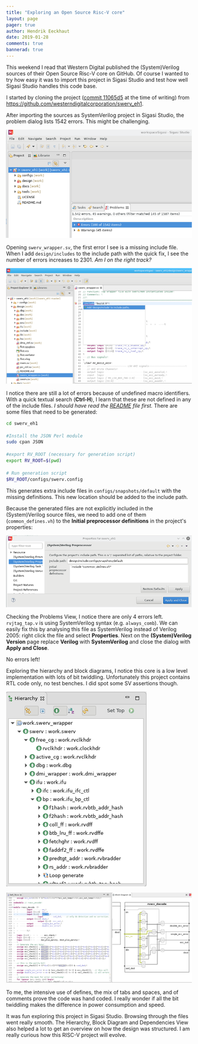 ```yaml
---
title: "Exploring an Open Source Risc-V core"
layout: page
pager: true
author: Hendrik Eeckhaut
date: 2019-01-28
comments: true
bannerad: true
---
```


This weekend I read that Western Digital published the (System)Verilog sources of their Open Source Risc-V core on GitHub. Of course I wanted to try how easy it was to import this project in Sigasi Studio and test how well Sigasi Studio handles this code base.

I started by cloning the project ([commit 11065d5](https://github.com/westerndigitalcorporation/swerv_eh1/commit/11065d5bb7e8b7aa20cf7d8cb22b767b153f513c) at the time of writing) from
<https://github.com/westerndigitalcorporation/swerv_eh1>.

After importing the sources as SystemVerilog project in Sigasi Studio, the problem dialog lists 1542 errors. This might be challenging.

![Lots of errors](swerv_riscv/errors.png)

Opening `swerv_wrapper.sv`, the first error I see is a missing include file. When I add `design/includes` to the include path with the quick fix, I see the number of errors increases to 2301. *Am I on the right track?*

![Fixing include files](swerv_riscv/quickfix_include.png)

I notice there are still a lot of errors because of undefined macro identifiers. With a quick textual search (**Ctrl-H**), I learn that these are not defined in any of the include files. *I should have read the [README](https://github.com/westerndigitalcorporation/swerv_eh1/blob/11065d5bb7e8b7aa20cf7d8cb22b767b153f513c/README.md) file first.* There are some files that need to be generated:

```bash
cd swerv_eh1

#Install the JSON Perl module
sudo cpan JSON

#export RV_ROOT (necessary for generation script)
export RV_ROOT=$(pwd)

# Run generation script
$RV_ROOT/configs/swerv.config
```

This generates extra include files in `configs/snapshots/default` with the missing definitions.
This new location should be added to the include path.

Because the generated files are not explicitly included in the (System)Verilog source files, we need to add one of them (`common_defines.vh`) to the **Initial preprocessor definitions** in the project's properties:

![Preprocessor definitions](swerv_riscv/include_paths.png)

Checking the Problems View, I notice there are only 4 errors left. `rvjtag_tap.v` is using SystemVerilog syntax (e.g. `always_comb`).
We can easily fix this by analysing this file as SystemVerilog instead of Verilog 2005: right click the file and select **Properties**. Next on the **(System)Verilog Version** page replace **Verilog** with **SystemVerilog** and close the dialog with **Apply and Close**.

No errors left!

Exploring the hierarchy and block diagrams, I notice this core is a low level implementation with lots of bit twiddling. Unfortunately this project contains RTL code only, no test benches. I did spot some SV assertions though.

![hierarchy view](swerv_riscv/hierarchy.png)

![Block Diagram](swerv_riscv/block_diagram.png)

To me, the intensive use of defines, the mix of tabs and spaces, and of comments prove the code was hand coded. I really wonder if all the bit twiddling makes the difference in power consumption and speed.

It was fun exploring this project in Sigasi Studio. Browsing through the files went really smooth. The Hierarchy, Block Diagram and Dependencies View also helped a lot to get an overview on how the design was structured. I am really curious how this RISC-V project will evolve.